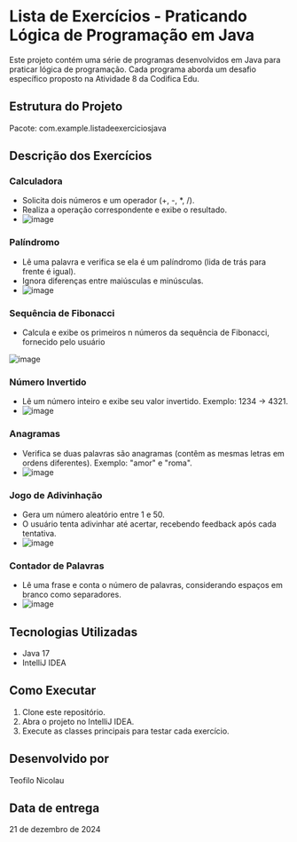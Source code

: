 # Lista de Exercícios - Praticando Lógica de Programação em Java

Este projeto contém uma série de programas desenvolvidos em Java para praticar lógica de programação. Cada programa aborda um desafio específico proposto na Atividade 8 da Codifica Edu.

## Estrutura do Projeto
Pacote: com.example.listadeexerciciosjava

## Descrição dos Exercícios

### Calculadora
- Solicita dois números e um operador (+, -, *, /).
- Realiza a operação correspondente e exibe o resultado.
- ![image](https://github.com/user-attachments/assets/97fa784f-9282-4a40-a99b-d7eba02de591)


### Palíndromo
- Lê uma palavra e verifica se ela é um palíndromo (lida de trás para frente é igual).
- Ignora diferenças entre maiúsculas e minúsculas.
- ![image](https://github.com/user-attachments/assets/bbf8d6f3-23b9-4387-8e81-7c2359a6ddea)


### Sequência de Fibonacci
- Calcula e exibe os primeiros n números da sequência de Fibonacci, fornecido pelo usuário

![image](https://github.com/user-attachments/assets/c1250a2f-7ca6-4cd9-b0c9-1e6ec2b4ce57)


### Número Invertido
- Lê um número inteiro e exibe seu valor invertido. Exemplo: 1234 → 4321.
- ![image](https://github.com/user-attachments/assets/5ee03787-0b30-4ffe-8313-3b94ccc2c2fc)


### Anagramas
- Verifica se duas palavras são anagramas (contêm as mesmas letras em ordens diferentes). Exemplo: "amor" e "roma".
- ![image](https://github.com/user-attachments/assets/682f0ab5-eb49-49d8-865c-7d3cfab5ea84)


### Jogo de Adivinhação
- Gera um número aleatório entre 1 e 50.
- O usuário tenta adivinhar até acertar, recebendo feedback após cada tentativa.
- ![image](https://github.com/user-attachments/assets/336e9a01-3d3a-4e8c-924b-f8b9e4c9ec70)


### Contador de Palavras
- Lê uma frase e conta o número de palavras, considerando espaços em branco como separadores.
- ![image](https://github.com/user-attachments/assets/ca68711e-08db-4724-9168-4e517c1462ed)


## Tecnologias Utilizadas
- Java 17
- IntelliJ IDEA

## Como Executar
1. Clone este repositório.
2. Abra o projeto no IntelliJ IDEA.
3. Execute as classes principais para testar cada exercício.

## Desenvolvido por
Teofilo Nicolau

## Data de entrega
21 de dezembro de 2024

